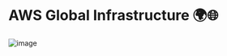# AWS Global Infrastructure 🌍🌐

![image](https://github.com/user-attachments/assets/7b86a352-7d52-4621-9296-734c437f97f7)
